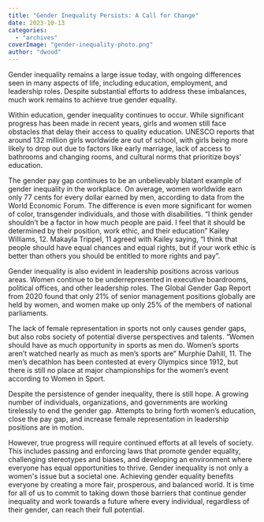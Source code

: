 ```yaml
---
title: "Gender Inequality Persists: A Call for Change"
date: 2023-10-13
categories: 
  - "archives"
coverImage: "gender-inequality-photo.png"
author: "dwood"
---
```


Gender inequality remains a large issue today, with ongoing differences seen in many aspects of life, including education, employment, and leadership roles. Despite substantial efforts to address these imbalances, much work remains to achieve true gender equality.

Within education, gender inequality continues to occur. While significant progress has been made in recent years, girls and women still face obstacles that delay their access to quality education. UNESCO reports that around 132 million girls worldwide are out of school, with girls being more likely to drop out due to factors like early marriage, lack of access to bathrooms and changing rooms, and cultural norms that prioritize boys' education.

The gender pay gap continues to be an unbelievably blatant example of gender inequality in the workplace. On average, women worldwide earn only 77 cents for every dollar earned by men, according to data from the World Economic Forum. The difference is even more significant for women of color, transgender individuals, and those with disabilities. “I think gender shouldn’t be a factor in how much people are paid. I feel that it should be determined by their position, work ethic, and their education” Kailey Williams, 12. Makayla Trippel, 11 agreed with Kailey saying, “I think that people should have equal chances and equal rights, but if your work ethic is better than others you should be entitled to more rights and pay”.

Gender inequality is also evident in leadership positions across various areas. Women continue to be underrepresented in executive boardrooms, political offices, and other leadership roles. The Global Gender Gap Report from 2020 found that only 21% of senior management positions globally are held by women, and women make up only 25% of the members of national parliaments.

The lack of female representation in sports not only causes gender gaps, but also robs society of potential diverse perspectives and talents. “Women should have as much opportunity in sports as men do. Women’s sports aren’t watched nearly as much as men’s sports are” Murphie Dahill, 11. The men’s decathlon has been contested at every Olympics since 1912, but there is still no place at major championships for the women’s event according to Women in Sport.

Despite the persistence of gender inequality, there is still hope. A growing number of individuals, organizations, and governments are working tirelessly to end the gender gap. Attempts to bring forth women’s education, close the pay gap, and increase female representation in leadership positions are in motion.

However, true progress will require continued efforts at all levels of society. This includes passing and enforcing laws that promote gender equality, challenging stereotypes and biases, and developing an environment where everyone has equal opportunities to thrive. Gender inequality is not only a women's issue but a societal one. Achieving gender equality benefits everyone by creating a more fair, prosperous, and balanced world. It is time for all of us to commit to taking down those barriers that continue gender inequality and work towards a future where every individual, regardless of their gender, can reach their full potential.

